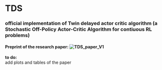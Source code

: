 # TDS
### official implementation of Twin delayed actor critic algorithm (a Stochastic Off-Policy Actor-Critic Algorithm for contiuous RL problems)

#### Preprint of the research paper: ![TDS_paper_V1](https://www.researchsquare.com/article/rs-3041837/v1)

  **to do:**  
add plots and tables of the paper
